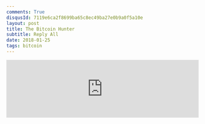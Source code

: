```yaml
---
comments: True
disqusId: 7119e6ca2f8699ba65c8ec49ba27e0b9a0f5a10e
layout: post
title: The Bitcoin Hunter
subtitle: Reply All
date: 2018-01-25
tags: bitcoin
---
```

<iframe scrolling="no" frameborder="0" width="100%" height="152" allowtransparency="true" allow="encrypted-media" src="https://open.spotify.com/embed/episode/6KpdRYyMSoqYda3DgqGEdg"></iframe>
